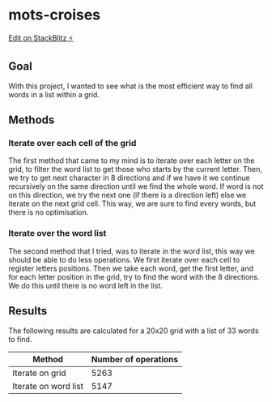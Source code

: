 # mots-croises

[Edit on StackBlitz ⚡️](https://stackblitz.com/edit/vitejs-vite-emkbo3)

## Goal

With this project, I wanted to see what is the most efficient way to find all words in a list within a grid.

## Methods

### Iterate over each cell of the grid

The first method that came to my mind is to iterate over each letter on the grid, to filter the word list to get those who starts by the current letter. Then, we try to get next character in 8 directions and if we have it we continue recursively on the same direction until we find the whole word. If word is not on this direction, we try the next one (if there is a direction left) else we iterate on the next grid cell. This way, we are sure to find every words, but there is no optimisation.

### Iterate over the word list

The second method that I tried, was to iterate in the word list, this way we should be able to do less operations. We first iterate over each cell to register letters positions. Then we take each word, get the first letter, and for each letter position in the grid, try to find the word with the 8 directions. We do this until there is no word left in the list.


## Results

The following results are calculated for a 20x20 grid with a list of 33 words to find.

| Method               | Number of operations |
|----------------------|----------------------|
| Iterate on grid      | 5263                 |
| Iterate on word list | 5147                 |